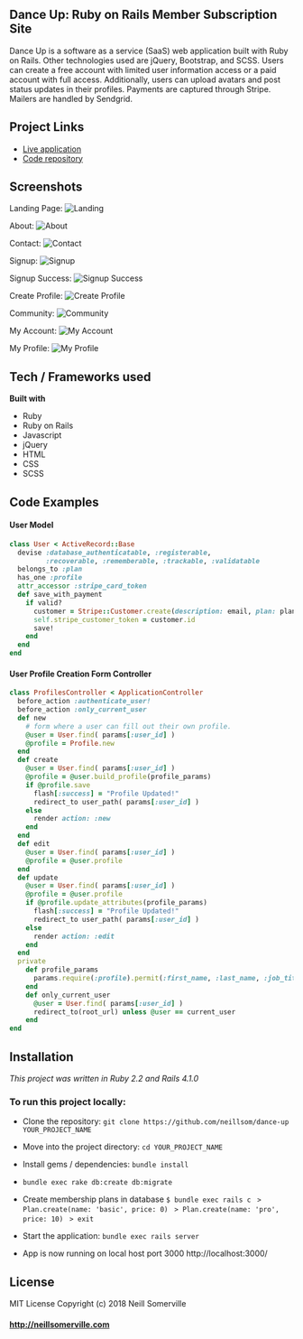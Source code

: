 ## Dance Up: Ruby on Rails Member Subscription Site
Dance Up is a software as a service (SaaS) web application built with Ruby on Rails. Other technologies used are jQuery, Bootstrap, and SCSS. Users can create a free account with limited user information access or a paid account with full access. Additionally, users can upload avatars and post status updates in their profiles. Payments are captured through Stripe. Mailers are handled by Sendgrid.

## Project Links
- [Live application](https://rails-dance-up.herokuapp.com/)
- [Code repository](https://github.com/neillsom/dance-up) 

## Screenshots
Landing Page:
![Landing](https://s3-us-west-2.amazonaws.com/neillsomerville/dance-up/neill_somerville_portfolio_dance_up_01_landing.jpg "Landing Page")

About:
![About](https://s3.us-west-2.amazonaws.com/neillsomerville/dance-up/neill_somerville_portfolio_dance_up_02_about.jpg "About")

Contact:
![Contact](https://s3.us-west-2.amazonaws.com/neillsomerville/dance-up/neill_somerville_portfolio_dance_up_03_contact.jpg "Contact")
	
Signup:
![Signup](https://s3.us-west-2.amazonaws.com/neillsomerville/dance-up/neill_somerville_portfolio_dance_up_04_signup.jpg "Signup")

Signup Success:
![Signup Success](https://s3.us-west-2.amazonaws.com/neillsomerville/dance-up/neill_somerville_portfolio_dance_up_04_signup_success.jpg "Signup Success")

Create Profile:
![Create Profile](https://s3.us-west-2.amazonaws.com/neillsomerville/dance-up/neill_somerville_portfolio_dance_up_05_create_profile.jpg "Create Profile")

Community:
![Community](https://s3.us-west-2.amazonaws.com/neillsomerville/dance-up/neill_somerville_portfolio_dance_up_06_community.jpg "Community")

My Account:
![My Account](https://s3.us-west-2.amazonaws.com/neillsomerville/dance-up/neill_somerville_portfolio_dance_up_07_my_account.jpg "My Account")

My Profile:
![My Profile](https://s3.us-west-2.amazonaws.com/neillsomerville/dance-up/neill_somerville_portfolio_dance_up_08_my_profile.jpg "My Profile")

## Tech / Frameworks used
<b>Built with</b>
- Ruby
- Ruby on Rails
- Javascript 
- jQuery
- HTML
- CSS
- SCSS

## Code Examples
#### User Model
```ruby
class User < ActiveRecord::Base
  devise :database_authenticatable, :registerable,
         :recoverable, :rememberable, :trackable, :validatable
  belongs_to :plan
  has_one :profile
  attr_accessor :stripe_card_token
  def save_with_payment
    if valid?
      customer = Stripe::Customer.create(description: email, plan: plan_id, card: stripe_card_token)
      self.stripe_customer_token = customer.id
      save!
    end
  end
end
```

#### User Profile Creation Form Controller
```ruby
class ProfilesController < ApplicationController
  before_action :authenticate_user!
  before_action :only_current_user
  def new
    # form where a user can fill out their own profile.
    @user = User.find( params[:user_id] )
    @profile = Profile.new
  end
  def create 
    @user = User.find( params[:user_id] )
    @profile = @user.build_profile(profile_params)
    if @profile.save
      flash[:success] = "Profile Updated!"
      redirect_to user_path( params[:user_id] )
    else
      render action: :new
    end
  end
  def edit
    @user = User.find( params[:user_id] )
    @profile = @user.profile
  end
  def update
    @user = User.find( params[:user_id] )
    @profile = @user.profile
    if @profile.update_attributes(profile_params)
      flash[:success] = "Profile Updated!"
      redirect_to user_path( params[:user_id] )
    else
      render action: :edit
    end
  end
  private
    def profile_params
      params.require(:profile).permit(:first_name, :last_name, :job_title, :phone_number, :contact_email, :description, :avatar)
    end
    def only_current_user
      @user = User.find( params[:user_id] )
      redirect_to(root_url) unless @user == current_user
    end
end
```

## Installation
*This project was written in Ruby 2.2 and Rails 4.1.0*
### To run this project locally:
- Clone the repository: `git clone https://github.com/neillsom/dance-up YOUR_PROJECT_NAME`
- Move into the project directory: `cd YOUR_PROJECT_NAME`
- Install gems / dependencies: `bundle install`
- `bundle exec rake db:create db:migrate`
- Create membership plans in database
`$ bundle exec rails c`
` > Plan.create(name: 'basic', price: 0)`
` > Plan.create(name: 'pro', price: 10)`
` > exit`

- Start the application: `bundle exec rails server`
- App is now running on local host port 3000 http://localhost:3000/

## License
MIT License
Copyright (c) 2018 Neill Somerville

#### http://neillsomerville.com